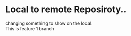 # Local to remote Reposiroty..
changing something to show on the local.
<br/>
This is feature 1 branch 
